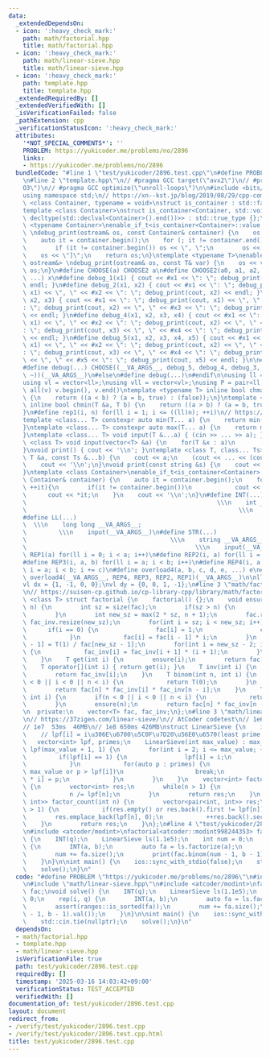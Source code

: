 ```yaml
---
data:
  _extendedDependsOn:
  - icon: ':heavy_check_mark:'
    path: math/factorial.hpp
    title: math/factorial.hpp
  - icon: ':heavy_check_mark:'
    path: math/linear-sieve.hpp
    title: math/linear-sieve.hpp
  - icon: ':heavy_check_mark:'
    path: template.hpp
    title: template.hpp
  _extendedRequiredBy: []
  _extendedVerifiedWith: []
  _isVerificationFailed: false
  _pathExtension: cpp
  _verificationStatusIcon: ':heavy_check_mark:'
  attributes:
    '*NOT_SPECIAL_COMMENTS*': ''
    PROBLEM: https://yukicoder.me/problems/no/2896
    links:
    - https://yukicoder.me/problems/no/2896
  bundledCode: "#line 1 \"test/yukicoder/2896.test.cpp\"\n#define PROBLEM \"https://yukicoder.me/problems/no/2896\"\
    \n#line 2 \"template.hpp\"\n// #pragma GCC target(\"avx2\")\n// #pragma GCC optimize(\"\
    O3\")\n// #pragma GCC optimize(\"unroll-loops\")\n\n#include <bits/stdc++.h>\n\
    using namespace std;\n// https://xn--kst.jp/blog/2019/08/29/cpp-comp/\n\ntemplate\
    \ <class Container, typename = void>\nstruct is_container : std::false_type {};\n\
    template <class Container>\nstruct is_container<Container, std::void_t<decltype(std::declval<Container>().begin()),\
    \ decltype(std::declval<Container>().end())>> : std::true_type {};\n\ntemplate\
    \ <typename Container>\nenable_if_t<is_container<Container>::value, ostream&>\
    \ \ndebug_print(ostream& os, const Container& container) {\n    os << \"[\";\n\
    \    auto it = container.begin();\n    for (; it != container.end(); ++it) {\n\
    \        if (it != container.begin()) os << \", \";\n        os << *it;\n    }\n\
    \    os << \"]\";\n    return os;\n}\ntemplate <typename T>\nenable_if_t<!is_container<T>::value,\
    \ ostream&> \ndebug_print(ostream& os, const T& var) {\n    os << var;\n    return\
    \ os;\n}\n#define CHOOSE(a) CHOOSE2 a\n#define CHOOSE2(a0, a1, a2, a3, a4, x,\
    \ ...) x\n#define debug_1(x1) { cout << #x1 << \": \"; debug_print(cout, x1) <<\
    \ endl; }\n#define debug_2(x1, x2) { cout << #x1 << \": \"; debug_print(cout,\
    \ x1) << \", \" << #x2 << \": \"; debug_print(cout, x2) << endl; }\n#define debug_3(x1,\
    \ x2, x3) { cout << #x1 << \": \"; debug_print(cout, x1) << \", \" << #x2 << \"\
    : \"; debug_print(cout, x2) << \", \" << #x3 << \": \"; debug_print(cout, x3)\
    \ << endl; }\n#define debug_4(x1, x2, x3, x4) { cout << #x1 << \": \"; debug_print(cout,\
    \ x1) << \", \" << #x2 << \": \"; debug_print(cout, x2) << \", \" << #x3 << \"\
    : \"; debug_print(cout, x3) << \", \" << #x4 << \": \"; debug_print(cout, x4)\
    \ << endl; }\n#define debug_5(x1, x2, x3, x4, x5) { cout << #x1 << \": \"; debug_print(cout,\
    \ x1) << \", \" << #x2 << \": \"; debug_print(cout, x2) << \", \" << #x3 << \"\
    : \"; debug_print(cout, x3) << \", \" << #x4 << \": \"; debug_print(cout, x4)\
    \ << \", \" << #x5 << \": \"; debug_print(cout, x5) << endl; }\n\n#ifdef LOCAL\n\
    #define debug(...) CHOOSE((__VA_ARGS__, debug_5, debug_4, debug_3, debug_2, debug_1,\
    \ ~))(__VA_ARGS__)\n#else\n#define debug(...)\n#endif\n\nusing ll = long long;\n\
    using vl = vector<ll>;\nusing vll = vector<vl>;\nusing P = pair<ll, ll>;\n#define\
    \ all(v) v.begin(), v.end()\ntemplate <typename T> inline bool chmax(T &a, T b)\
    \ {\n    return ((a < b) ? (a = b, true) : (false));\n}\ntemplate <typename T>\
    \ inline bool chmin(T &a, T b) {\n    return ((a > b) ? (a = b, true) : (false));\n\
    }\n#define rep1(i, n) for(ll i = 1; i <= ((ll)n); ++i)\n// https://trap.jp/post/1224/\n\
    template <class... T> constexpr auto min(T... a) {\n    return min(initializer_list<common_type_t<T...>>{a...});\n\
    }\ntemplate <class... T> constexpr auto max(T... a) {\n    return max(initializer_list<common_type_t<T...>>{a...});\n\
    }\ntemplate <class... T> void input(T &...a) { (cin >> ... >> a); }\ntemplate\
    \ <class T> void input(vector<T> &a) {\n    for(T &x : a)\n        cin >> x;\n\
    }\nvoid print() { cout << '\\n'; }\ntemplate <class T, class... Ts> void print(const\
    \ T &a, const Ts &...b) {\n    cout << a;\n    (cout << ... << (cout << ' ', b));\n\
    \    cout << '\\n';\n}\nvoid print(const string &s) {\n    cout << s << '\\n';\n\
    }\ntemplate <class Container>\nenable_if_t<is_container<Container>::value> print(const\
    \ Container& container) {\n    auto it = container.begin();\n    for(;it != container.end();\
    \ ++it){\n        if(it != container.begin())\n            cout << \" \";\n  \
    \      cout << *it;\n    }\n    cout << '\\n';\n}\n#define INT(...)          \
    \                                                     \\\n    int __VA_ARGS__;\
    \                                                           \\\n    input(__VA_ARGS__)\n\
    #define LL(...)                                                              \
    \  \\\n    long long __VA_ARGS__;                                            \
    \         \\\n    input(__VA_ARGS__)\n#define STR(...)                       \
    \                                        \\\n    string __VA_ARGS__;         \
    \                                               \\\n    input(__VA_ARGS__)\n#define\
    \ REP1(a) for(ll i = 0; i < a; i++)\n#define REP2(i, a) for(ll i = 0; i < a; i++)\n\
    #define REP3(i, a, b) for(ll i = a; i < b; i++)\n#define REP4(i, a, b, c) for(ll\
    \ i = a; i < b; i += c)\n#define overload4(a, b, c, d, e, ...) e\n#define rep(...)\
    \ overload4(__VA_ARGS__, REP4, REP3, REP2, REP1)(__VA_ARGS__)\n\nll inf = 3e18;\n\
    vl dx = {1, -1, 0, 0};\nvl dy = {0, 0, 1, -1};\n#line 3 \"math/factorial.hpp\"\
    \n// https://suisen-cp.github.io/cp-library-cpp/library/math/factorial.hpp\ntemplate\
    \ <class T> struct factorial {\n    factorial() {};\n    void ensure(const int\
    \ n) {\n        int sz = size(fac);\n        if(sz > n) {\n            return;\n\
    \        }\n        int new_sz = max(2 * sz, n + 1);\n        fac.resize(new_sz),\
    \ fac_inv.resize(new_sz);\n        for(int i = sz; i < new_sz; i++) {\n      \
    \      if(i == 0) {\n                fac[i] = 1;\n                continue;\n\
    \            }\n            fac[i] = fac[i - 1] * i;\n        }\n        fac_inv[new_sz\
    \ - 1] = T(1) / fac[new_sz - 1];\n        for(int i = new_sz - 2; i >= sz; i--)\
    \ {\n            fac_inv[i] = fac_inv[i + 1] * (i + 1);\n        }\n        return;\n\
    \    }\n    T get(int i) {\n        ensure(i);\n        return fac[i];\n    }\n\
    \    T operator[](int i) { return get(i); }\n    T inv(int i) {\n        ensure(i);\n\
    \        return fac_inv[i];\n    }\n    T binom(int n, int i) {\n        if(n\
    \ < 0 || i < 0 || n < i) {\n            return T(0);\n        }\n        ensure(n);\n\
    \        return fac[n] * fac_inv[i] * fac_inv[n - i];\n    }\n    T perm(int n,\
    \ int i) {\n        if(n < 0 || i < 0 || n < i) {\n            return T(0);\n\
    \        }\n        ensure(n);\n        return fac[n] * fac_inv[n - i];\n    }\n\
    \n  private:\n    vector<T> fac, fac_inv;\n};\n#line 3 \"math/linear-sieve.hpp\"\
    \n// https://37zigen.com/linear-sieve/\n// AtCoder codetest\n// 1e6   7ms 7.5MB\n\
    // 1e7  53ms  46MB\n// 1e8 650ms 426MB\nstruct LinearSieve {\n    int max_value;\n\
    \    // lpf[i] = i\u306E\u6700\u5C0F\u7D20\u56E0\u6570(least prime factor)\n \
    \   vector<int> lpf, primes;\n    LinearSieve(int max_value) : max_value(max_value),\
    \ lpf(max_value + 1, 1) {\n        for(int i = 2; i <= max_value; ++i) {\n   \
    \         if(lpf[i] == 1) {\n                lpf[i] = i;\n                primes.emplace_back(i);\n\
    \            }\n            for(auto p : primes) {\n                if(p * i >\
    \ max_value or p > lpf[i])\n                    break;\n                lpf[p\
    \ * i] = p;\n            }\n        }\n    }\n    vector<int> factorize(int n)\
    \ {\n        vector<int> res;\n        while(n > 1) {\n            res.emplace_back(lpf[n]);\n\
    \            n /= lpf[n];\n        }\n        return res;\n    }\n    vector<pair<int,\
    \ int>> factor_count(int n) {\n        vector<pair<int, int>> res;\n        while(n\
    \ > 1) {\n            if(res.empty() or res.back().first != lpf[n])\n        \
    \        res.emplace_back(lpf[n], 0);\n            ++res.back().second;\n    \
    \    }\n        return res;\n    }\n};\n#line 4 \"test/yukicoder/2896.test.cpp\"\
    \n#include <atcoder/modint>\nfactorial<atcoder::modint998244353> fac;\nvoid solve()\
    \ {\n    INT(q);\n    LinearSieve ls(1.1e5);\n    int num = 0;\n    rep(i, q)\
    \ {\n        INT(a, b);\n        auto fa = ls.factorize(a);\n        assert(ranges::is_sorted(fa));\n\
    \        num += fa.size();\n        print(fac.binom(num - 1, b - 1).val());\n\
    \    }\n}\n\nint main() {\n    ios::sync_with_stdio(false);\n    std::cin.tie(nullptr);\n\
    \    solve();\n}\n"
  code: "#define PROBLEM \"https://yukicoder.me/problems/no/2896\"\n#include \"math/factorial.hpp\"\
    \n#include \"math/linear-sieve.hpp\"\n#include <atcoder/modint>\nfactorial<atcoder::modint998244353>\
    \ fac;\nvoid solve() {\n    INT(q);\n    LinearSieve ls(1.1e5);\n    int num =\
    \ 0;\n    rep(i, q) {\n        INT(a, b);\n        auto fa = ls.factorize(a);\n\
    \        assert(ranges::is_sorted(fa));\n        num += fa.size();\n        print(fac.binom(num\
    \ - 1, b - 1).val());\n    }\n}\n\nint main() {\n    ios::sync_with_stdio(false);\n\
    \    std::cin.tie(nullptr);\n    solve();\n}\n"
  dependsOn:
  - math/factorial.hpp
  - template.hpp
  - math/linear-sieve.hpp
  isVerificationFile: true
  path: test/yukicoder/2896.test.cpp
  requiredBy: []
  timestamp: '2025-03-16 14:03:42+09:00'
  verificationStatus: TEST_ACCEPTED
  verifiedWith: []
documentation_of: test/yukicoder/2896.test.cpp
layout: document
redirect_from:
- /verify/test/yukicoder/2896.test.cpp
- /verify/test/yukicoder/2896.test.cpp.html
title: test/yukicoder/2896.test.cpp
---
```

